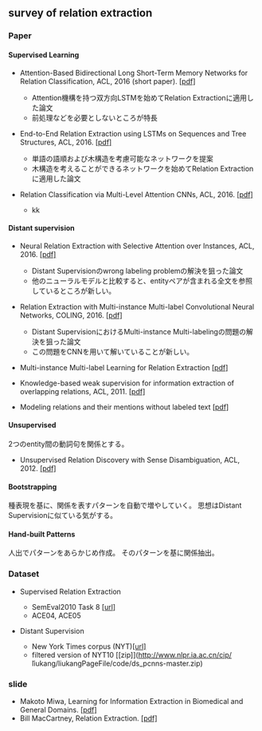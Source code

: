 ## survey of relation extraction
### Paper
#### Supervised Learning
- Attention-Based Bidirectional Long Short-Term Memory Networks for Relation Classification, ACL, 2016 (short paper).
[[pdf]](http://www.aclweb.org/anthology/P/P16/P16-2034.pdf)
  - Attention機構を持つ双方向LSTMを始めてRelation Extractionに適用した論文
  - 前処理などを必要としないところが特長

- End-to-End Relation Extraction using LSTMs on Sequences and Tree Structures, ACL, 2016.
[[pdf]](https://aclweb.org/anthology/P/P16/P16-1105.pdf)
  - 単語の語順および木構造を考慮可能なネットワークを提案
  - 木構造を考えることができるネットワークを始めてRelation Extractionに適用した論文

- Relation Classification via Multi-Level Attention CNNs, ACL, 2016.
[[pdf]](http://aclweb.org/anthology/P/P16/P16-1123.pdf)
  - kk

#### Distant supervision
- Neural Relation Extraction with Selective Attention over Instances, ACL, 2016.
[[pdf]](http://www.aclweb.org/anthology/P/P16/P16-1200.pdf)
  - Distant Supervisionのwrong labeling problemの解決を狙った論文
  - 他のニューラルモデルと比較すると、entityペアが含まれる全文を参照しているところが新しい。

- Relation Extraction with Multi-instance Multi-label Convolutional Neural Networks, COLING, 2016.
[[pdf]](https://www.aclweb.org/anthology/C/C16/C16-1139.pdf)
  - Distant SupervisionにおけるMulti-instance Multi-labelingの問題の解決を狙った論文
  - この問題をCNNを用いて解いていることが新しい。

- Multi-instance Multi-label Learning for Relation Extraction
[[pdf]](http://ai2-s2-pdfs.s3.amazonaws.com/151e/e8aedc97e7a388a8edd704ff13698a7af0b4.pdf)

- Knowledge-based weak supervision for information extraction of overlapping relations, ACL, 2011.
[[pdf]](http://raphaelhoffmann.com/publications/acl2011.pdf)

- Modeling relations and their mentions without labeled text
[[pdf]](https://pdfs.semanticscholar.org/db55/0f7af299157c67d7f1874bf784dca10ce4a9.pdf)


#### Unsupervised
2つのentity間の動詞句を関係とする。
- Unsupervised Relation Discovery with Sense Disambiguation, ACL, 2012.
[[pdf]](http://www.aclweb.org/anthology/P12-1075)


#### Bootstrapping
種表現を基に、関係を表すパターンを自動で増やしていく。
思想はDistant Supervisionに似ている気がする。


#### Hand-built Patterns
人出でパターンをあらかじめ作成。
そのパターンを基に関係抽出。


### Dataset
- Supervised Relation Extraction
  - SemEval2010 Task 8 [[url]](http://www.kozareva.com/downloads.html)
  - ACE04, ACE05

- Distant Supervision
  - New York Times corpus (NYT)[[url]](http://iesl.cs.umass.edu/riedel/ecml/)
  - filtered version of NYT10 [[zip]](http://www.nlpr.ia.ac.cn/cip/ ̃liukang/liukangPageFile/code/ds_pcnns-master.zip)


### slide
- Makoto Miwa, Learning for Information Extraction in Biomedical and General Domains.
[[pdf]](http://www.toyota-ti.ac.jp/Lab/Denshi/COIN/people/makoto.miwa/docs/keynotetalk_biotxtm2016.pdf)
- Bill MacCartney, Relation Extraction.
[[pdf]](https://web.stanford.edu/class/cs224u/materials/cs224u-2016-relation-extraction.pdf)
